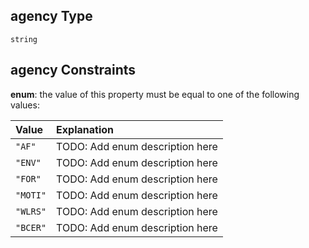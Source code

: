 ## agency Type

`string`

## agency Constraints

**enum**: the value of this property must be equal to one of the following values:

| Value    | Explanation                     |
| :------- | :------------------------------ |
| `"AF"`   | TODO: Add enum description here |
| `"ENV"`  | TODO: Add enum description here |
| `"FOR"`  | TODO: Add enum description here |
| `"MOTI"` | TODO: Add enum description here |
| `"WLRS"` | TODO: Add enum description here |
| `"BCER"` | TODO: Add enum description here |
